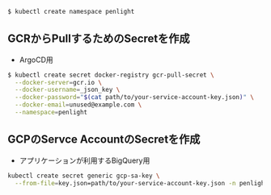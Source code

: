 ```sh
$ kubectl create namespace penlight
```

## GCRからPullするためのSecretを作成

- ArgoCD用

```sh
$ kubectl create secret docker-registry gcr-pull-secret \
  --docker-server=gcr.io \
  --docker-username=_json_key \
  --docker-password="$(cat path/to/your-service-account-key.json)" \
  --docker-email=unused@example.com \
  --namespace=penlight
```

## GCPのServce AccountのSecretを作成 

- アプリケーションが利用するBigQuery用

```sh
kubectl create secret generic gcp-sa-key \
  --from-file=key.json=path/to/your-service-account-key.json -n penlight
```
